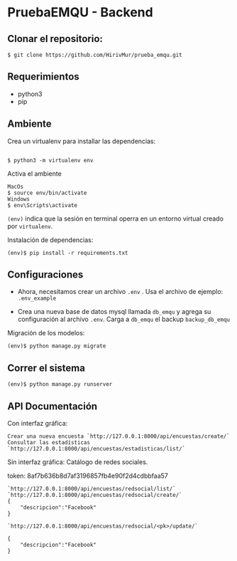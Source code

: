 # PruebaEMQU - Backend

## Clonar el repositorio:


```
$ git clone https://github.com/HirivMur/prueba_emqu.git

```
## Requerimientos
- python3
- pip
## Ambiente
Crea un virtualenv para installar las dependencias:
```

$ python3 -m virtualenv env

```
Activa el ambiente 
```
MacOs
$ source env/bin/activate
Windows
$ env\Scripts\activate
```
 `(env)` indica que la sesión en terminal operra en un entorno virtual creado por `virtualenv`.

Instalación de dependencias:
```
(env)$ pip install -r requirements.txt
```

## Configuraciones

- Ahora, necesitamos crear un archivo `.env` .
Usa el archivo de ejemplo: `.env_example`

- Crea una nueva base de datos mysql llamada `db_emqu` y agrega su configuración al archivo `.env`. 
Carga a `db_emqu` el backup `backup_db_emqu`

Migración de los modelos:
```
(env)$ python manage.py migrate
```


## Correr el sistema 

````
(env)$ python manage.py runserver
````

## API Documentación

Con interfaz gráfica:
````
Crear una nueva encuesta `http://127.0.0.1:8000/api/encuestas/create/`
Consultar las estadísticas `http://127.0.0.1:8000/api/encuestas/estadisticas/list/`
````
Sin interfaz gráfica: Catálogo de redes sociales.

token: 8af7b636b8d7af3196857fb4e90f2d4cdbbfaa57
````
`http://127.0.0.1:8000/api/encuestas/redsocial/list/`
`http://127.0.0.1:8000/api/encuestas/redsocial/create/`
{
    "descripcion":"Facebook"
}

`http://127.0.0.1:8000/api/encuestas/redsocial/<pk>/update/`

{
    "descripcion":"Facebook"
}
